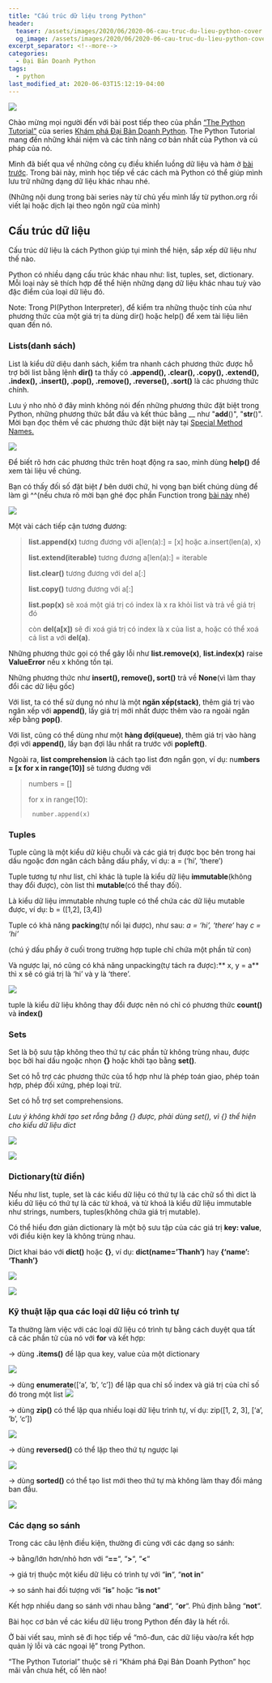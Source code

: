 ```yaml
---
title: "Cấu trúc dữ liệu​ trong Python"
header:
  teaser: /assets/images/2020/06/2020-06-cau-truc-du-lieu-python-cover.webp
  og_image: /assets/images/2020/06/2020-06-cau-truc-du-lieu-python-cover.webp
excerpt_separator: <!--more-->
categories:
  - Đại Bản Doanh Python
tags:
  - python
last_modified_at: 2020-06-03T15:12:19-04:00
---
```


![](/assets/images/2020/06/2020-06-cau-truc-du-lieu-python-cover.webp)

Chào mừng mọi người đến với bài post tiếp theo của phần [“The Python Tutorial”](https://docs.python.org/3/tutorial/) của series [Khám phá Đại Bản Doanh Python](https://graphicdthanh.github.io/python/2020/07/dai-ban-doanh-python-series-overview.html). The Python Tutorial mang đến những khái niệm và các tính năng cơ bản nhất của Python và cú pháp của nó.

Mình đã biết qua về những công cụ điều khiển luồng dữ liệu và hàm ở [bài trước](https://graphicdthanh.github.io/python/2020/03/dieu-khien-luong-du-lieu-python.html). Trong bài này, mình học tiếp về các cách mà Python có thể giúp mình lưu trữ những dạng dữ liệu khác nhau nhé.

(Những nội dung trong bài series này từ chủ yếu mình lấy từ python.org rồi viết lại hoặc dịch lại theo ngôn ngữ của mình)

## Cấu trúc dữ liệu

Cấu trúc dữ liệu là cách Python giúp tụi mình thể hiện, sắp xếp dữ liệu như thế nào.

Python có nhiều dạng cấu trúc khác nhau như: list, tuples, set, dictionary. Mỗi loại này sẽ thích hợp để thể hiện những dạng dữ liệu khác nhau tuỳ vào đặc điểm của loại dữ liệu đó.

Note: Trong PI(Python Interpreter), để kiểm tra những thuộc tính của như phương thức của một giá trị ta dùng dir() hoặc help() để xem tài liệu liên quan đến nó.

### Lists(danh sách)

List là kiểu dữ diệu danh sách, kiểm tra nhanh cách phương thức được hỗ trợ bởi list bằng lệnh **dir()** ta thấy có **.append(), .clear(), .copy(), .extend(), .index(), .insert(), .pop(), .remove(), .reverse(), .sort()** là các phương thức chính.

Lưu ý nho nhỏ ở đây mình không nói đến những phương thức đặt biệt trong Python, những phương thức bắt đầu và kết thúc bằng __ như "__add__()", "__str__()". Mời bạn đọc thêm về các phương thức đặt biệt này tại [Special Method Names.](https://docs.python.org/3/reference/datamodel.html#special-method-names)

![](/assets/images/2020/06/2020-06-cau-truc-du-lieu-python-image-1-list.webp)

Để biết rõ hơn các phương thức trên hoạt động ra sao, mình dùng **help()** để xem tài liệu về chúng.

Bạn có thấy đối số đặt biệt **/** bên dưới chứ, hi vọng bạn biết chúng dùng để làm gì ^^(nếu chưa rõ mời bạn ghé đọc phần Function trong [bài này](https://graphicdthanh.github.io/python/2020/03/dieu-khien-luong-du-lieu-python.html) nhé)

![](/assets/images/2020/06/2020-06-cau-truc-du-lieu-python-image-2-list-2.webp)

Một vài cách tiếp cận tương đương:

> **list.append(x)** tương đương với a[len(a):] = [x] hoặc a.insert(len(a), x)
>
> **list.extend(iterable)** tương đương a[len(a):] = iterable
>
> **list.clear()** tương đương với del a[:]
>
> **list.copy()** tương đương với a[:]
>
> **list.pop(x)** sẽ xoá một giá trị có index là x ra khỏi list và trả về giá trị đó
>
>còn **del(a[x])** sẽ đi xoá giá trị có index là x của list a, hoặc có thể xoá cả list a với **del(a)**.

Những phương thức gọi có thể gây lỗi như **list.remove(x)**, **list.index(x)** raise **ValueError** nếu x không tồn tại.

Những phương thức như **insert(), remove(), sort()** trả về **None**(vì làm thay đổi các dữ liệu gốc)

Với list, ta có thể sử dụng nó như là một **ngăn xếp(stack)**, thêm giá trị vào ngăn xếp với **append()**, lấy giá trị mới nhất được thêm vào ra ngoài ngăn xếp bằng **pop()**.

Với list, cũng có thể dùng như một **hàng đợi(queue)**, thêm giá trị vào hàng đợi với **append()**, lấy bạn đợi lâu nhất ra trước với **popleft()**.

Ngoài ra, **list comprehension** là cách tạo list đơn ngắn gọn, ví dụ: nu**mbers = [x for x in range(10)]** sẽ tương đương với

>
> numbers = []
>
> for x in range(10):
>
>      number.append(x)

### Tuples

Tuple cũng là một kiểu dữ kiệu chuỗi và các giá trị được bọc bên trong hai dấu ngoặc đơn ngăn cách bằng dấu phẩy, ví dụ: a = (‘hi’, ‘there’)

Tuple tương tự như list, chỉ khác là tuple là kiểu dữ liệu **immutable**(không thay đổi được), còn list thì **mutable**(có thể thay đối).

Là kiểu dữ liệu immutable nhưng tuple có thể chứa các dữ liệu mutable được, ví dụ: b = ([1,2], [3,4])

Tuple có khả năng **packing**(tự nối lại được), như sau: *a = ‘hi’, ‘there‘* hay *c = ‘hi’*

(chú ý dấu phẩy ở cuối trong trường hợp tuple chỉ chứa một phần tử con)

Và ngược lại, nó cũng có khả năng unpacking(tự tách ra được):** x, y = a** thì x sẽ có giá trị là ‘hi’ và y là ‘there’.

![](/assets/images/2020/06/2020-06-cau-truc-du-lieu-python-image-3-tuple.webp)

tuple là kiểu dữ liệu không thay đổi được nên nó chỉ có phương thức **count()** và **index()**

### Sets

Set là bộ sưu tập không theo thứ tự các phần tử không trùng nhau, được bọc bởi hai dấu ngoặc nhọn **{}** hoặc khởi tạo bằng **set()**.

Set có hỗ trợ các phương thức của tổ hợp như là phép toán giao, phép toán hợp, phép đối xứng, phép loại trừ.

Set có hỗ trợ set comprehensions.

*Lưu ý không khởi tạo set rỗng bằng {} được, phải dùng set(), vì {} thể hiện cho kiểu dữ liệu dict*

![](/assets/images/2020/06/2020-06-cau-truc-du-lieu-python-image-4-set-1.webp)

![](/assets/images/2020/06/2020-06-cau-truc-du-lieu-python-image-5-set-2.webp)

### Dictionary(từ điển)

Nếu như list, tuple, set là các kiểu dữ liệu có thứ tự là các chữ số thì dict là kiểu dữ liệu có thứ tự là các từ khoá, và từ khoá là kiểu dữ liệu immutable như strings, numbers, tuples(không chứa giá trị mutable).

Có thể hiểu đơn giản dictionary là một bộ sưu tập của các giá trị **key: value**, với điều kiện key là không trùng nhau.

Dict khai báo với **dict()** hoặc **{}**, ví dụ: **dict(name=’Thanh’)** hay **{‘name’: ‘Thanh’}**

![](/assets/images/2020/06/2020-06-cau-truc-du-lieu-python-image-6-dict-1.webp)

![](/assets/images/2020/06/2020-06-cau-truc-du-lieu-python-image-7-dict-2.webp)

### Kỹ thuật lặp qua các loại dữ liệu có trình tự

Ta thường làm việc với các loại dữ liệu có trình tự bằng cách duyệt qua tất cả các phần tử của nó với **for** và kết hợp:

→ dùng **.items()** để lặp qua key, value của một dictionary

![](/assets/images/2020/06/2020-06-cau-truc-du-lieu-python-image-8-loop-1.webp)

→ dùng **enumerate**([‘a’, ‘b’, ‘c’]) để lặp qua chỉ số index và giá trị của chỉ số đó trong một list
![](/assets/images/2020/06/2020-06-cau-truc-du-lieu-python-image-9-loop-2.webp)

→ dùng **zip()** có thể lặp qua nhiều loại dữ liệu trình tự, ví dụ: zip([1, 2, 3], [‘a’, ‘b’, ‘c’])

![](/assets/images/2020/06/2020-06-cau-truc-du-lieu-python-image-10-loop-3.webp)

→ dùng **reversed()** có thể lặp theo thứ tự ngược lại

![](/assets/images/2020/06/2020-06-cau-truc-du-lieu-python-image-11-loop-4.webp)

→ dùng **sorted()** có thể tạo list mới theo thứ tự mà không làm thay đổi mảng ban đầu.

![](/assets/images/2020/06/2020-06-cau-truc-du-lieu-python-image-12-loop-5.webp)

### Các dạng so sánh

Trong các câu lệnh điều kiện, thường đi cùng với các dạng so sánh:

→ bằng/lớn hơn/nhỏ hơn với “**==**“,  “**>**“, “**<**“

→ giá trị thuộc một kiểu dữ liệu có trình tự với “**in**“, “**not in**“

→ so sánh hai đối tượng với “**is**” hoặc “**is not**“

Kết hợp nhiều dang so sánh với nhau bằng “**and**“, “**or**“. Phủ định bằng “**not**“.



Bài học cơ bản về các kiểu dữ liệu trong Python đến đây là hết rồi.

Ở bài viết sau, mình sẽ đi học tiếp về “mô-đun, các dữ liệu vào/ra kết hợp quản lý lỗi và các ngoại lệ” trong Python.

“The Python Tutorial” thuộc sê ri “Khám phá Đại Bản Doanh Python” học mãi vẫn chưa hết, cố lên nào!